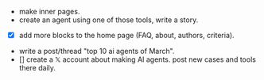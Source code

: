 + make inner pages.
+ create an agent using one of those tools, write a story.
+ [x] add more blocks to the home page (FAQ, about, authors, criteria).
+ write a post/thread "top 10 ai agents of March". 
+ [] create a 𝕏 account about making AI agents. post new cases and tools there daily.